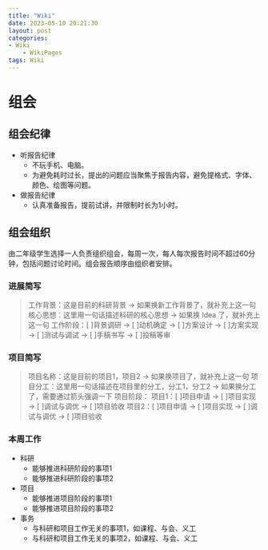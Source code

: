 ```yaml
---
title: "Wiki"
date: 2023-05-10 20:21:30
layout: post
categories:
- Wiki
    - WikiPages
tags: Wiki
---
```


# 组会

## 组会纪律
- 听报告纪律
    - 不玩手机、电脑。
    - 为避免耗时过长，提出的问题应当聚焦于报告内容，避免提格式、字体、颜色、绘图等问题。
- 做报告纪律
    - 认真准备报告，提前试讲，并限制时长为1小时。

## 组会组织
由二年级学生选择一人负责组织组会，每周一次，每人每次报告时间不超过60分钟，包括问题讨论时间。组会报告顺序由组织者安排。
### 进展简写
> 工作背景：这是目前的科研背景 -> 如果换新工作背景了，就补充上这一句
> 核心思想：这里用一句话描述科研的核心思想 -> 如果换 Idea 了，就补充上这一句
> 工作阶段：[ ]背景调研 -> [ ]动机确定 -> [ ]方案设计 -> [ ]方案实现 -> [ ]测试与调试 -> [ ]手稿书写 -> [ ]投稿等审
### 项目简写
> 项目名称：这是目前的项目1，项目2 -> 如果换项目了，就补充上这一句 
> 项目分工：这里用一句话描述在项目里的分工，分工1，分工2 -> 如果换分工了，需要通过箭头强调一下 
> 项目阶段：
> 项目1：[ ]项目申请 -> [ ]项目实现 -> [ ]调试与调优 -> [ ]项目验收 
> 项目2：[ ]项目申请 -> [ ]项目实现 -> [ ]调试与调优 -> [ ]项目验收
### 本周工作
- 科研
    - 能够推进科研阶段的事项1
    - 能够推进科研阶段的事项2
- 项目
    - 能够推进项目阶段的事项1
    - 能够推进项目阶段的事项2
- 事务
    - 与科研和项目工作无关的事项1，如课程、与会、义工
    - 与科研和项目工作无关的事项2，如课程、与会、义工